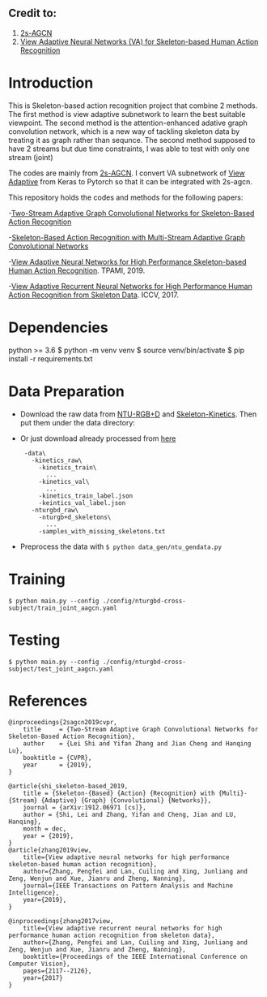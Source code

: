 ## Credit to:
1. [2s-AGCN]
2. [View Adaptive Neural Networks (VA) for Skeleton-based Human Action Recognition]

# Introduction
This is Skeleton-based action recognition project that combine 2 methods. 
The first method is view adaptive subnetwork to learn the best suitable viewpoint.
The second method is the attention-enhanced adative graph convolution network, which is a new way of tackling skeleton data by treating it as graph rather than sequnce.
The second method supposed to have 2 streams but due time constraints, I was able to test with only one stream (joint)

The codes are mainly from [2s-AGCN]. I convert VA subnetwork of [View Adaptive] from Keras to Pytorch so that it can be integrated with 2s-agcn.

This repository holds the codes and methods for the following papers:

-[Two-Stream Adaptive Graph Convolutional Networks for Skeleton-Based Action Recognition](https://arxiv.org/abs/1805.07694)

-[Skeleton-Based Action Recognition with Multi-Stream Adaptive Graph Convolutional Networks](https://arxiv.org/abs/1912.06971)

-[View Adaptive Neural Networks for High Performance Skeleton-based Human Action Recognition](https://arxiv.org/pdf/1804.07453.pdf). TPAMI, 2019.

-[View Adaptive Recurrent Neural Networks for High Performance Human Action Recognition from Skeleton Data](http://openaccess.thecvf.com/content_ICCV_2017/papers/Zhang_View_Adaptive_Recurrent_ICCV_2017_paper.pdf). ICCV, 2017.


# Dependencies
python >= 3.6
    $ python -m venv venv
    $ source venv/bin/activate
    $ pip install -r requirements.txt

# Data Preparation
 - Download the raw data from [NTU-RGB+D](https://github.com/shahroudy/NTURGB-D) and [Skeleton-Kinetics](https://github.com/yysijie/st-gcn). Then put them under the data directory:
 - Or just download already processed from [here](https://drive.google.com/drive/folders/17V0TWh4GuHZITnZONornEXlEwgkBKj8X?usp=sharing)

        -data\
          -kinetics_raw\
            -kinetics_train\
              ...
            -kinetics_val\
              ...
            -kinetics_train_label.json
            -keintics_val_label.json
          -nturgbd_raw\
            -nturgb+d_skeletons\
              ...
            -samples_with_missing_skeletons.txt

 - Preprocess the data with
    `$ python data_gen/ntu_gendata.py`


# Training
    $ python main.py --config ./config/nturgbd-cross-subject/train_joint_aagcn.yaml

# Testing
    $ python main.py --config ./config/nturgbd-cross-subject/test_joint_aagcn.yaml

# References
    @inproceedings{2sagcn2019cvpr,
        title     = {Two-Stream Adaptive Graph Convolutional Networks for Skeleton-Based Action Recognition},
        author    = {Lei Shi and Yifan Zhang and Jian Cheng and Hanqing Lu},
        booktitle = {CVPR},
        year      = {2019},
    }

    @article{shi_skeleton-based_2019,
        title = {Skeleton-{Based} {Action} {Recognition} with {Multi}-{Stream} {Adaptive} {Graph} {Convolutional} {Networks}},
        journal = {arXiv:1912.06971 [cs]},
        author = {Shi, Lei and Zhang, Yifan and Cheng, Jian and LU, Hanqing},
        month = dec,
        year = {2019},
	}
    @article{zhang2019view,
        title={View adaptive neural networks for high performance skeleton-based human action recognition},
        author={Zhang, Pengfei and Lan, Cuiling and Xing, Junliang and Zeng, Wenjun and Xue, Jianru and Zheng, Nanning},
        journal={IEEE Transactions on Pattern Analysis and Machine Intelligence},
        year={2019},
    }

    @inproceedings{zhang2017view,
        title={View adaptive recurrent neural networks for high performance human action recognition from skeleton data},
        author={Zhang, Pengfei and Lan, Cuiling and Xing, Junliang and Zeng, Wenjun and Xue, Jianru and Zheng, Nanning},
        booktitle={Proceedings of the IEEE International Conference on Computer Vision},
        pages={2117--2126},
        year={2017}
    }

[2s-AGCN]:https://github.com/lshiwjx/2s-AGCN
[View Adaptive Neural Networks (VA) for Skeleton-based Human Action Recognition]:https://github.com/microsoft/View-Adaptive-Neural-Networks-for-Skeleton-based-Human-Action-Recognition
[View Adaptive]:https://github.com/microsoft/View-Adaptive-Neural-Networks-for-Skeleton-based-Human-Action-Recognition
